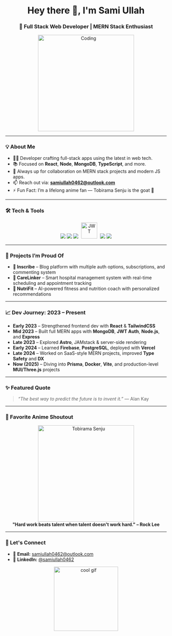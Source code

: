 <h1 align="center"> Hey there 👋, I'm Sami Ullah</h1>
<h3 align="center"> 💼 Full Stack Web Developer | MERN Stack Enthusiast</h3>

<p align="center">
  <img src="https://media.giphy.com/media/f3iwJFOVOwuy7K6FFw/giphy.gif" width="300" alt="Coding" />
</p>

---

### 💡 About Me

- 👨‍💻 Developer crafting full-stack apps using the latest in web tech.
- 📚 Focused on **React**, **Node**, **MongoDB**, **TypeScript**, and more.
- 🤝 Always up for collaboration on MERN stack projects and modern JS apps.
- 📫 Reach out via: **samiullah0462@outlook.com**
- ⚡ Fun Fact: I’m a lifelong anime fan — Tobirama Senju is the goat 💙

---

### 🛠️ Tech & Tools

<p align="center">
  <!-- Languages -->
  <img src="https://skillicons.dev/icons?i=js,ts" />

  <!-- Frontend -->
  <img src="https://skillicons.dev/icons?i=react,next,astro,bootstrap,sass,tailwind,threejs,materialui,vite" />

  <!-- Backend -->
  <img src="https://skillicons.dev/icons?i=nodejs,express,firebase,prisma" />
  <img src="https://img.icons8.com/?size=100&id=rHpveptSuwDz&format=png&color=000000" width="50" title="JWT" style="margin: 5px;" />

  <!-- Databases -->
  <img src="https://skillicons.dev/icons?i=mongodb,postgresql,mysql" />

  <!-- Hosting / DevOps / Tools -->
  <img src="https://skillicons.dev/icons?i=vercel,netlify,docker,git,github,vscode,figma,jquery" />
</p>

---

### 💼 Projects I’m Proud Of

- **📝 Inscribe** – Blog platform with multiple auth options, subscriptions, and commenting system  
- **🏥 CareLinker** – Smart hospital management system with real-time scheduling and appointment tracking  
- **💪 NutriFit** – AI-powered fitness and nutrition coach with personalized recommendations  

---

### 📈 Dev Journey: 2023 – Present

- **Early 2023** – Strengthened frontend dev with **React** & **TailwindCSS**
- **Mid 2023** – Built full MERN apps with **MongoDB**, **JWT Auth**, **Node.js**, and **Express**
- **Late 2023** – Explored **Astro**, JAMstack & server-side rendering  
- **Early 2024** – Learned **Firebase**, **PostgreSQL**, deployed with **Vercel**
- **Late 2024** – Worked on SaaS-style MERN projects, improved **Type Safety** and **DX**
- **Now (2025)** – Diving into **Prisma**, **Docker**, **Vite**, and production-level **MUI/Three.js** projects

---


### ✨ Featured Quote

> *“The best way to predict the future is to invent it.”* — Alan Kay

---

### 🎌 Favorite Anime Shoutout

<p align="center">
  <img src="https://media.giphy.com/media/v1.Y2lkPTc5MGI3NjExdnA1NTY1Yjdzb2gwZ3F2dGVkenQ0b2Vua3k2cm1tZWtxM2thYmkwdiZlcD12MV9naWZzX3NlYXJjaCZjdD1n/Hld1RfHBeQDmM/giphy.gif" width="300" alt="Tobirama Senju" />
  <br/>
  <strong>"Hard work beats talent when talent doesn't work hard." – Rock Lee</strong>
</p>

---

### 🔗 Let's Connect

- 📧 **Email:** samiullah0462@outlook.com  
- 💼 **LinkedIn:** [@samiullah0462](https://linkedin.com/in/samiullah0462)  

<p align="center">
  <img src="https://media.giphy.com/media/dmvodzjX8wU7icE3TL/giphy.gif?cid=82a1493bjx7kazx4ygzzf5xo81hr0buokzkg1434s0bm58eo&ep=v1_gifs_trending&rid=giphy.gif&ct=g" width="200" alt="cool gif" />
</p>




<!---
- 👋 Hi, I’m Samiullah
- 👀 I’m interested in learning new techonologies related to my feild
- 🌱 I’m currently learning JavaScript in depth 
- 💞️ I’m looking to collaborate on mern stack project where I can test and prove my skills
- 📫 How to reach me: you can reach me through linkedin @samiullah20
- ⚡ Fun fact: I also like to watch anime at my free time, my most favorite anime series is naruto 

<!---
frontendfantasy/frontendfantasy is a ✨ special ✨ repository because its `README.md` (this file) appears on your GitHub profile.
You can click the Preview link to take a look at your changes.
--->
